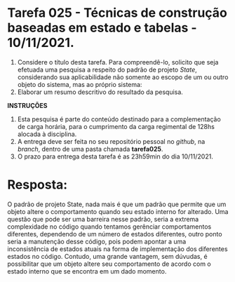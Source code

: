 # Tarefa 025 - Técnicas de construção baseadas em estado e tabelas - 10/11/2021.

1. Considere o título desta tarefa. Para compreendê-lo, solicito que seja efetuada uma pesquisa a respeito do padrão de projeto _State_, considerando sua aplicabilidade não somente ao escopo de um ou outro objeto do sistema, mas ao próprio sistema:
2. Elaborar um resumo descritivo do resultado da pesquisa.

**INSTRUÇÕES**
1. Esta pesquisa é parte do conteúdo destinado para a complementação de carga horária, para o cumprimento da carga regimental de 128hs alocada à disciplina.
2. A entrega deve ser feita no seu repositório pessoal no _github_, na _branch_, dentro de uma pasta chamada **tarefa025**.
4. O prazo para entrega desta tarefa é as 23h59min do dia 10/11/2021.

# Resposta:
O padrão de projeto State, nada mais é que um padrão que permite que um objeto altere o comportamento quando seu estado interno for alterado.
Uma questão que pode ser uma barreira nesse padrão, seria a extrema complexidade no código quando tentamos gerênciar 
comportamentos diferentes, dependendo de um número de estados diferentes, outro ponto seria a manutenção desse código,
pois podem apontar a uma inconsistência de estados atuais na forma de implementação dos diferentes 
estados no código.
Contudo, uma grande vantagem, sem dúvudas, é possibilitar que um objeto altere seu comportamento de acordo com o estado interno que se encontra em um dado momento.

